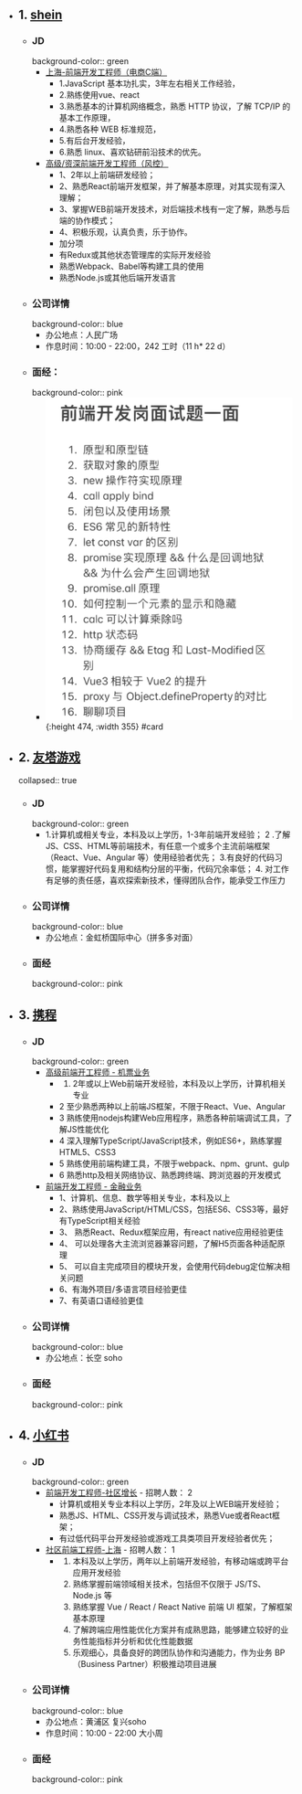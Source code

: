 - ## 1. [shein](https://talent.sheincorp.cn/JobList.html?jobtype=&hireMode=1)
	- ### JD
	  background-color:: green
		- [上海-前端开发工程师（电商C端）](https://talent.sheincorp.cn/JobListInfo.html?language=zh&id=66902&mokaJobId=fee49d51-6406-42d0-8941-36dfc695cce2)
			- 1.JavaScript 基本功扎实，3年左右相关工作经验，
			- 2.熟练使用vue、react
			- 3.熟悉基本的计算机网络概念，熟悉 HTTP 协议，了解 TCP/IP 的基本工作原理，
			- 4.熟悉各种 WEB 标准规范，
			- 5.有后台开发经验，
			- 6.熟悉 linux、喜欢钻研前沿技术的优先。
		- [高级/资深前端开发工程师（风控）](https://talent.sheincorp.cn/JobListInfo.html?language=zh&id=66938&mokaJobId=33149fbe-27b2-43f4-99f6-166c5bffb85d)
			- 1、2年以上前端研发经验；
			- 2、熟悉React前端开发框架，并了解基本原理，对其实现有深入理解；
			- 3、掌握WEB前端开发技术，对后端技术栈有一定了解，熟悉与后端的协作模式；
			- 4、积极乐观，认真负责，乐于协作。
			- 加分项
			- 有Redux或其他状态管理库的实际开发经验
			- 熟悉Webpack、Babel等构建工具的使用
			- 熟悉Node.js或其他后端开发语言
	- ### 公司详情
	  background-color:: blue
		- 办公地点：人民广场
		- 作息时间：10:00 - 22:00，242 工时（11 h* 22 d）
	- ### 面经：
	  background-color:: pink
		- ![image.png](../assets/image_1694432041077_0.png){:height 474, :width 355} #card
- ## 2. [友塔游戏](https://www.zhipin.com/job_detail/7fa5a60814e4e44d1XR529-6EVBU.html?ka=hot-job-1)
  collapsed:: true
	- ### JD
	  background-color:: green
		- 1.计算机或相关专业，本科及以上学历，1-3年前端开发经验；
		  2 .了解JS、CSS、HTML等前端技术，有任意⼀个或多个主流前端框架（React、Vue、Angular 等）使⽤经验者优先；
		  3.有良好的代码习惯，能掌握好代码复⽤和结构分层的平衡，代码冗余率低；
		  4. 对⼯作有⾜够的责任感，喜欢探索新技术，懂得团队合作，能承受⼯作压⼒
	- ### 公司详情
	  background-color:: blue
		- 办公地点：金虹桥国际中心（拼多多对面）
	- ### 面经
	  background-color:: pink
- ## 3. [携程](https://job.ctrip.com/#/jobList?cityCode=CO0009)
	- ### JD
	  background-color:: green
		- [高级前端开工程师 - 机票业务](https://job.ctrip.com/#/job-detail/MJ017770)
			- 1. 2年或以上Web前端开发经验，本科及以上学历，计算机相关专业
			- 2 至少熟悉两种以上前端JS框架，不限于React、Vue、Angular
			- 3 熟练使用nodejs构建Web应用程序，熟悉各种前端调试工具，了解JS性能优化
			- 4 深入理解TypeScript/JavaScript技术，例如ES6+，熟练掌握HTML5、CSS3
			- 5 熟练使用前端构建工具，不限于webpack、npm、grunt、gulp
			- 6 熟悉http及相关网络协议、熟悉跨终端、跨浏览器的开发模式
		- [前端开发工程师 - 金融业务](https://job.ctrip.com/#/job-detail/MJ017640)
			- 1、计算机、信息、数学等相关专业，本科及以上
			- 2、熟练使用JavaScript/HTML/CSS，包括ES6、CSS3等，最好有TypeScript相关经验
			- 3、 熟悉React、Redux框架应用，有react native应用经验更佳
			- 4、 可以处理各大主流浏览器兼容问题，了解H5页面各种适配原理
			- 5、 可以自主完成项目的模块开发，会使用代码debug定位解决相关问题
			- 6、有海外项目/多语言项目经验更佳
			- 7、有英语口语经验更佳
	- ### 公司详情
	  background-color:: blue
		- 办公地点：长空 soho
	- ### 面经
	  background-color:: pink
- ## 4. [小红书](https://job.xiaohongshu.com/jobs)
	- ### JD
	  background-color:: green
		- [前端开发工程师-社区增长](https://job.xiaohongshu.com/jobs/8047/social) - 招聘人数： 2
			- 计算机或相关专业本科以上学历，2年及以上WEB端开发经验；
			- 熟悉JS、HTML、CSS开发与调试技术，熟悉Vue或者React框架；
			- 有过低代码平台开发经验或游戏工具类项目开发经验者优先；
		- [社区前端工程师-上海](https://job.xiaohongshu.com/jobs/3316/social) - 招聘人数： 1
			- 1. 本科及以上学历，两年以上前端开发经验，有移动端或跨平台应用开发经验
			  2. 熟练掌握前端领域相关技术，包括但不仅限于 JS/TS、Node.js 等
			  3. 熟练掌握 Vue / React / React Native 前端 UI 框架，了解框架基本原理
			  4. 了解跨端应用性能优化方案并有成熟思路，能够建立较好的业务性能指标并分析和优化性能数据
			  5. 乐观细心，具备良好的跨团队协作和沟通能力，作为业务 BP（Business Partner）积极推动项目进展
	- ### 公司详情
	  background-color:: blue
		- 办公地点：黄浦区 复兴soho
		- 作息时间：10:00 - 22:00 大小周
	- ### 面经
	  background-color:: pink